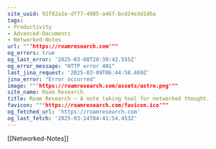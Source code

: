 ```yaml
---
site_uuid: 92f82a1e-df77-4985-a46f-bcd24e3d1d6a
tags:
- Productivity
- Advanced-Documents
- Networked-Notes
url: ""'https://roamresearch.com'""
og_errors: true
og_last_error: '2025-03-08T20:39:42.555Z'
og_error_message: "HTTP error 401"
last_jina_request: '2025-03-09T06:44:58.469Z'
jina_error: "Error occurred"
image: ""'https://roamresearch.com/assets/astro.png'""
site_name: Roam Research
title: Roam Research – A note taking tool for networked thought.
favicon: ""'https://roamresearch.com/favicon.ico'""
og_fetched_url: 'https://roamresearch.com'
og_last_fetch: '2025-03-14T04:41:54.453Z'
---
```


[[Networked-Notes]]


